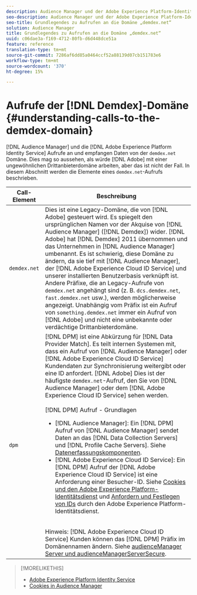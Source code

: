 ```yaml
---
description: Audience Manager und der Adobe Experience Platform-Identitätsdienst rufen Daten von der Domäne demdex.net an und empfangen diese. Dies mag so aussehen, als ob Adobe mit einer ungewöhnlichen Drittanbieterdomäne arbeitet, aber das ist nicht der Fall. In diesem Abschnitt werden die Elemente eines demdex.net-Aufrufs beschrieben.
seo-description: Audience Manager und der Adobe Experience Platform-Identitätsdienst rufen Daten von der Domäne demdex.net an und empfangen diese. Dies mag so aussehen, als ob Adobe mit einer ungewöhnlichen Drittanbieterdomäne arbeitet, aber das ist nicht der Fall. In diesem Abschnitt werden die Elemente eines demdex.net-Aufrufs beschrieben.
seo-title: Grundlegendes zu Aufrufen an die Domäne „demdex.net“
solution: Audience Manager
title: Grundlegendes zu Aufrufen an die Domäne „demdex.net“
uuid: c06dae3a-f169-4712-80fb-d6d448dce51a
feature: reference
translation-type: tm+mt
source-git-commit: 7286af6dd85a0464ccf52a88139d07cb151783e6
workflow-type: tm+mt
source-wordcount: '370'
ht-degree: 15%

---
```



# Aufrufe der [!DNL Demdex]-Domäne {#understanding-calls-to-the-demdex-domain}

[!DNL Audience Manager] und die  [!DNL Adobe Experience Platform Identity Service] Aufrufe an und empfangen Daten von der  `demdex.net` Domäne. Dies mag so aussehen, als würde [!DNL Adobe] mit einer ungewöhnlichen Drittanbieterdomäne arbeiten, aber das ist nicht der Fall. In diesem Abschnitt werden die Elemente eines `demdex.net`-Aufrufs beschrieben.

| Call-Element | Beschreibung |
|---|---|
| `demdex.net` | Dies ist eine Legacy-Domäne, die von [!DNL Adobe] gesteuert wird. Es spiegelt den ursprünglichen Namen vor der Akquise von [!DNL Audience Manager] ([!DNL Demdex]) wider. [!DNL Adobe] hat [!DNL Demdex] 2011 übernommen und das Unternehmen in [!DNL Audience Manager] umbenannt. Es ist schwierig, diese Domäne zu ändern, da sie tief mit [!DNL Audience Manager], der [!DNL Adobe Experience Cloud ID Service] und unserer installierten Benutzerbasis verknüpft ist. Andere Präfixe, die an Legacy-Aufrufe von `demdex.net` angehängt sind (z. B. `dcs.demdex.net`, `fast.demdex.net` usw.), werden möglicherweise angezeigt. Unabhängig vom Präfix ist ein Aufruf von `something.demdex.net` immer ein Aufruf von [!DNL Adobe] und nicht eine unbekannte oder verdächtige Drittanbieterdomäne. |
| `dpm` | [!DNL DPM] ist eine Abkürzung für  [!DNL Data Provider Match]. Es teilt internen Systemen mit, dass ein Aufruf von [!DNL Audience Manager] oder [!DNL Adobe Experience Cloud ID Service] Kundendaten zur Synchronisierung weitergibt oder eine ID anfordert. [!DNL Adobe] Dies ist der häufigste `demdex.net`-Aufruf, den Sie von [!DNL Audience Manager] oder dem [!DNL Adobe Experience Cloud ID Service] sehen werden. <br><br>[!DNL DPM] Aufruf - Grundlagen <ul><li>[!DNL Audience Manager]: Ein  [!DNL DPM] Aufruf von  [!DNL Audience Manager] sendet Daten an das  [!DNL Data Collection Servers] und  [!DNL Profile Cache Servers]. Siehe [Datenerfassungskomponenten](../reference/system-components/components-data-collection.md).</li><li>[!DNL Adobe Experience Cloud ID Service]: Ein  [!DNL DPM] Aufruf der  [!DNL Adobe Experience Cloud ID Service] ist eine Anforderung einer Besucher-ID. Siehe [Cookies und den Adobe Experience Platform-Identitätsdienst](https://docs.adobe.com/content/help/de-DE/id-service/using/intro/cookies.html) und [Anfordern und Festlegen von IDs](https://docs.adobe.com/content/help/en/id-service/using/intro/id-request.html) durch den Adobe Experience Platform-Identitätsdienst.</li></ul><br>Hinweis:  [!DNL Adobe Experience Cloud ID Service] Kunden können das  [!DNL DPM] Präfix im Domänennamen ändern. Siehe [audienceManager Server und audienceManagerServerSecure](https://docs.adobe.com/content/help/en/id-service/using/id-service-api/configurations/subdomain-config.html). |

>[!MORELIKETHIS]
>
>* [Adobe Experience Platform Identity Service](https://docs.adobe.com/content/help/en/id-service/using/home.html)
>* [Cookies in Audience Manager](https://docs.adobe.com/content/help/de-DE/core-services/interface/ec-cookies/cookies-am.html)

